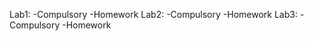 Lab1: -Compulsory
      -Homework
Lab2: -Compulsory
      -Homework
Lab3: -Compulsory
      -Homework

